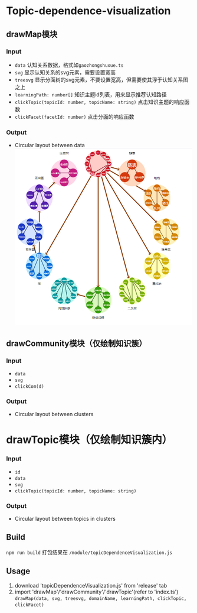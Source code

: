 # Topic-dependence-visualization

## drawMap模块
### Input
- `data` 认知关系数据，格式如`gaozhongshuxue.ts`
- `svg` 显示认知关系的svg元素，需要设置宽高
- `treesvg` 显示分面树的svg元素，不要设置宽高，但需要使其浮于认知关系图之上
- `learningPath: number[]` 知识主题id列表，用来显示推荐认知路径
- `clickTopic(topicId: number, topicName: string)` 点击知识主题的响应函数
- `clickFacet(facetId: number)` 点击分面的响应函数

### Output
- Circular layout between data
![avatar](photos/visualization.png)
## drawCommunity模块（仅绘制知识簇）
### Input
- `data`
- `svg`
- `clickCom(d)`
### Output
- Circular layout between clusters

# drawTopic模块（仅绘制知识簇内）
### Input
- `id`
- `data`
- `svg`
- `clickTopic(topicId: number, topicName: string)`
### Output
- Circular layout between topics in clusters

## Build
`npm run build` 打包结果在 `/module/topicDependenceVisualization.js`

## Usage
1. download 'topicDependenceVisualization.js' from 'release' tab
2. import 'drawMap'/'drawCommunity'/'drawTopic'(refer to 'index.ts')
`drawMap(data, svg, treesvg, domainName, learningPath, clickTopic, clickFacet)`
